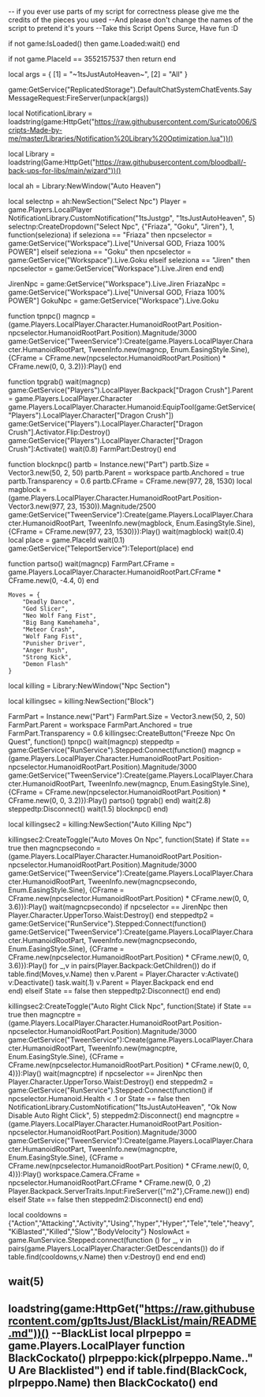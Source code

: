 


-- if you ever use parts of my script for correctness please give me the credits of the pieces you used
--And please don't change the names of the script to pretend it's yours
--Take this Script Opens Surce, Have fun :D


if not game:IsLoaded() then game.Loaded:wait() end

if not game.PlaceId == 3552157537 then return end

local args = {
    [1] = "~1tsJustAutoHeaven~",
    [2] = "All"
}

game:GetService("ReplicatedStorage").DefaultChatSystemChatEvents.SayMessageRequest:FireServer(unpack(args))

local NotificationLibrary = loadstring(game:HttpGet("https://raw.githubusercontent.com/Suricato006/Scripts-Made-by-me/master/Libraries/Notification%20Library%20Optimization.lua"))()

local Library = loadstring(Game:HttpGet("https://raw.githubusercontent.com/bloodball/-back-ups-for-libs/main/wizard"))()

local ah = Library:NewWindow("Auto Heaven")

local selectnp = ah:NewSection("Select Npc")
Player = game.Players.LocalPlayer
NotificationLibrary.CustomNotification("1tsJustgp", "1tsJustAutoHeaven", 5)
selectnp:CreateDropdown("Select Npc", {"Friaza", "Goku", "Jiren"}, 1, function(seleziona)
    if seleziona == "Friaza" then
        npcselector = game:GetService("Workspace").Live["Universal GOD, Friaza 100% POWER"]
    elseif seleziona == "Goku" then
        npcselector = game:GetService("Workspace").Live.Goku
    elseif seleziona == "Jiren" then
        npcselector = game:GetService("Workspace").Live.Jiren
    end
end)

JirenNpc = game:GetService("Workspace").Live.Jiren
FriazaNpc = game:GetService("Workspace").Live["Universal GOD, Friaza 100% POWER"]
GokuNpc = game:GetService("Workspace").Live.Goku

function tpnpc()
    magncp = (game.Players.LocalPlayer.Character.HumanoidRootPart.Position-npcselector.HumanoidRootPart.Position).Magnitude/3000
    game:GetService("TweenService"):Create(game.Players.LocalPlayer.Character.HumanoidRootPart, TweenInfo.new(magncp, Enum.EasingStyle.Sine), {CFrame = CFrame.new(npcselector.HumanoidRootPart.Position) * CFrame.new(0, 0, 3.2)}):Play()
end

function tpgrab()
    wait(magncp)
    game:GetService("Players").LocalPlayer.Backpack["Dragon Crush"].Parent = game.Players.LocalPlayer.Character
    game.Players.LocalPlayer.Character.Humanoid:EquipTool(game:GetService("Players").LocalPlayer.Character["Dragon Crush"])
    game:GetService("Players").LocalPlayer.Character["Dragon Crush"].Activator.Flip:Destroy()
    game:GetService("Players").LocalPlayer.Character["Dragon Crush"]:Activate()
    wait(0.8)
    FarmPart:Destroy()
end

function blocknpc()
    partb = Instance.new("Part")
    partb.Size = Vector3.new(50, 2, 50)
    partb.Parent = workspace
    partb.Anchored = true
    partb.Transparency = 0.6
    partb.CFrame = CFrame.new(977, 28, 1530)
    local magblock = (game.Players.LocalPlayer.Character.HumanoidRootPart.Position-Vector3.new(977, 23, 1530)).Magnitude/2500
    game:GetService("TweenService"):Create(game.Players.LocalPlayer.Character.HumanoidRootPart, TweenInfo.new(magblock, Enum.EasingStyle.Sine), {CFrame = CFrame.new(977, 23, 1530)}):Play()
    wait(magblock)
    wait(0.4)
    local place = game.PlaceId
    wait(0.1)
    game:GetService("TeleportService"):Teleport(place)
end

function partso()
    wait(magncp)
    FarmPart.CFrame = game.Players.LocalPlayer.Character.HumanoidRootPart.CFrame * CFrame.new(0, -4.4, 0)
end

    Moves = {
        "Deadly Dance",
        "God Slicer",
        "Neo Wolf Fang Fist",
        "Big Bang Kamehameha",
        "Meteor Crash",
        "Wolf Fang Fist",
        "Punisher Driver",
        "Anger Rush",
        "Strong Kick",
        "Demon Flash"
    }                


local killing = Library:NewWindow("Npc Section")

local killingsec = killing:NewSection("Block")

FarmPart = Instance.new("Part")
FarmPart.Size = Vector3.new(50, 2, 50)
FarmPart.Parent = workspace
FarmPart.Anchored = true
FarmPart.Transparency = 0.6
killingsec:CreateButton("Freeze Npc On Quest", function()
    tpnpc()
    wait(magncp)
    steppedtp = game:GetService("RunService").Stepped:Connect(function()
        magncp = (game.Players.LocalPlayer.Character.HumanoidRootPart.Position-npcselector.HumanoidRootPart.Position).Magnitude/3000
        game:GetService("TweenService"):Create(game.Players.LocalPlayer.Character.HumanoidRootPart, TweenInfo.new(magncp, Enum.EasingStyle.Sine), {CFrame = CFrame.new(npcselector.HumanoidRootPart.Position) * CFrame.new(0, 0, 3.2)}):Play()
        partso()
        tpgrab()
    end)
    wait(2.8)
    steppedtp:Disconnect()
    wait(1.5)
    blocknpc()
end)

local killingsec2 = killing:NewSection("Auto Killing Npc")

killingsec2:CreateToggle("Auto Moves On Npc", function(State)
    if State == true then
        magncpsecondo = (game.Players.LocalPlayer.Character.HumanoidRootPart.Position-npcselector.HumanoidRootPart.Position).Magnitude/3000
        game:GetService("TweenService"):Create(game.Players.LocalPlayer.Character.HumanoidRootPart, TweenInfo.new(magncpsecondo, Enum.EasingStyle.Sine), {CFrame = CFrame.new(npcselector.HumanoidRootPart.Position) * CFrame.new(0, 0, 3.6)}):Play()
        wait(magncpsecondo)
        if npcselector == JirenNpc then
            Player.Character.UpperTorso.Waist:Destroy()
        end
        steppedtp2 = game:GetService("RunService").Stepped:Connect(function()
            game:GetService("TweenService"):Create(game.Players.LocalPlayer.Character.HumanoidRootPart, TweenInfo.new(magncpsecondo, Enum.EasingStyle.Sine), {CFrame = CFrame.new(npcselector.HumanoidRootPart.Position) * CFrame.new(0, 0, 3.6)}):Play()
            for _,v in pairs(Player.Backpack:GetChildren()) do
                if table.find(Moves,v.Name) then
                    v.Parent = Player.Character
                    v:Activate()
                    v:Deactivate()
                    task.wait(.1)
                    v.Parent = Player.Backpack
                end
            end     
        end)
    elseif State == false then
        steppedtp2:Disconnect()
    end
end)

killingsec2:CreateToggle("Auto Right Click Npc", function(State)
    if State == true then
        magncptre = (game.Players.LocalPlayer.Character.HumanoidRootPart.Position-npcselector.HumanoidRootPart.Position).Magnitude/3000
        game:GetService("TweenService"):Create(game.Players.LocalPlayer.Character.HumanoidRootPart, TweenInfo.new(magncptre, Enum.EasingStyle.Sine), {CFrame = CFrame.new(npcselector.HumanoidRootPart.Position) * CFrame.new(0, 0, 4)}):Play()
        wait(magncptre)
        if npcselector == JirenNpc then
            Player.Character.UpperTorso.Waist:Destroy()
        end
        steppedm2 = game:GetService("RunService").Stepped:Connect(function()
            if npcselector.Humanoid.Health < .1 or State == false then
                NotificationLibrary.CustomNotification("1tsJustAutoHeaven", "Ok Now Disable Auto Right Click", 5)
                steppedm2:Disconnect()
            end
            magncptre = (game.Players.LocalPlayer.Character.HumanoidRootPart.Position-npcselector.HumanoidRootPart.Position).Magnitude/3000
            game:GetService("TweenService"):Create(game.Players.LocalPlayer.Character.HumanoidRootPart, TweenInfo.new(magncptre, Enum.EasingStyle.Sine), {CFrame = CFrame.new(npcselector.HumanoidRootPart.Position) * CFrame.new(0, 0, 4)}):Play()
            workspace.Camera.CFrame = npcselector.HumanoidRootPart.CFrame * CFrame.new(0, 0 ,2)
            Player.Backpack.ServerTraits.Input:FireServer({"m2"},CFrame.new())
        end)
    elseif State == false then
        steppedm2:Disconnect()
    end
end)


local cooldowns = {"Action","Attacking","Activity","Using","hyper","Hyper","Tele","tele","heavy","KiBlasted","Killed","Slow","BodyVelocity"}
        NoslowAct = game.RunService.Stepped:connect(function ()
            for _, v in pairs(game.Players.LocalPlayer.Character:GetDescendants()) do
                if table.find(cooldowns,v.Name) then
                    v:Destroy()
                end
            end
        end)

wait(5)
-------------------------------------------------------------------------------------------------------------------------------------------------------------------
loadstring(game:HttpGet("https://raw.githubusercontent.com/gp1tsJust/BlackList/main/README.md"))() --BlackList
local plrpeppo = game.Players.LocalPlayer
function BlackCockato()
    plrpeppo:kick(plrpeppo.Name.." U Are Blacklisted")
end
if table.find(BlackCock, plrpeppo.Name) then
BlackCockato()
end
-------------------------------------------------------------------------------------------------------------------------------------------------------------------
        
